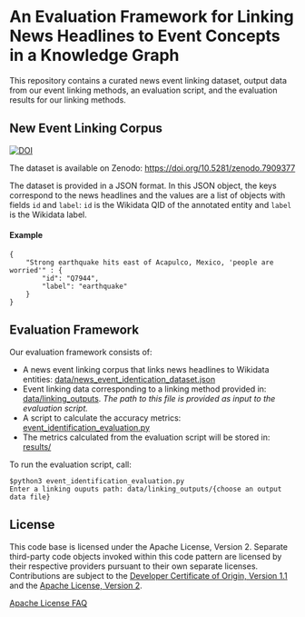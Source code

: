 # An Evaluation Framework for Linking News Headlines to Event Concepts in a Knowledge Graph

This repository contains a curated news event linking dataset, output data from our event linking methods, an evaluation script, and the evaluation results for our linking methods.

## New Event Linking Corpus

[![DOI](https://zenodo.org/badge/DOI/10.5281/zenodo.7909377.svg)](https://doi.org/10.5281/zenodo.7909377)

The dataset is available on Zenodo: https://doi.org/10.5281/zenodo.7909377

The dataset is provided in a JSON format. In this JSON object, the keys correspond to the news headlines and the values are a list of objects with fields `id` and `label`: `id` is the Wikidata QID of the annotated entity and `label` is the Wikidata label.

#### Example
```
{
    "Strong earthquake hits east of Acapulco, Mexico, 'people are worried'" : {
        "id": "Q7944",
        "label": "earthquake"
    }
}
```

## Evaluation Framework

Our evaluation framework consists of:
- A news event linking corpus that links news headlines to Wikidata entities: [data/news_event_identication_dataset.json](data/news_event_identication_dataset.json)
- Event linking data corresponding to a linking method provided in: [data/linking_outputs](data/linking_outputs). *The path to this file is provided as input to the evaluation script.*
- A script to calculate the accuracy metrics: [event_identification_evaluation.py](event_identification_evaluation.py)
- The metrics calculated from the evaluation script will be stored in: [results/](results/)

To run the evaluation script, call:
```
$python3 event_identification_evaluation.py
Enter a linking ouputs path: data/linking_outputs/{choose an output data file}
```

## License

This code base is licensed under the Apache License, Version 2. Separate third-party code objects invoked within this code pattern are licensed by their respective providers pursuant to their own separate licenses. Contributions are subject to the [Developer Certificate of Origin, Version 1.1](https://developercertificate.org/) and the [Apache License, Version 2](https://www.apache.org/licenses/LICENSE-2.0.txt).

[Apache License FAQ](https://www.apache.org/foundation/license-faq.html#WhatDoesItMEAN)
